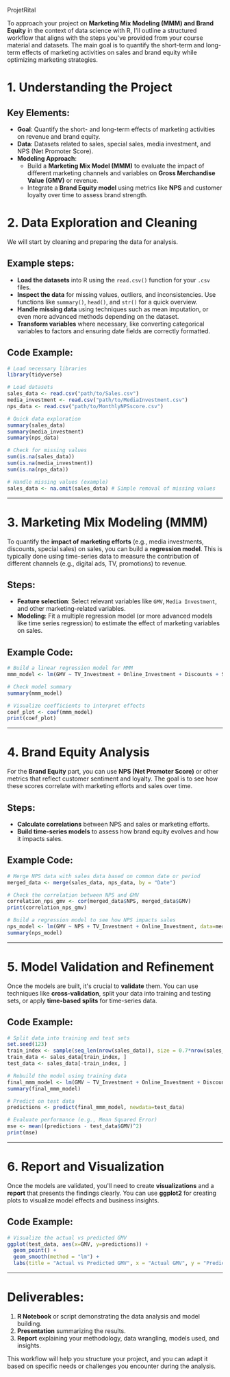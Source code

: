 ProjetRital 

To approach your project on **Marketing Mix Modeling (MMM) and Brand Equity** in the context of data science with R, I'll outline a structured workflow that aligns with the steps you've provided from your course material and datasets. The main goal is to quantify the short-term and long-term effects of marketing activities on sales and brand equity while optimizing marketing strategies.

# 1. Understanding the Project

## Key Elements:
- **Goal**: Quantify the short- and long-term effects of marketing activities on revenue and brand equity.
- **Data**: Datasets related to sales, special sales, media investment, and NPS (Net Promoter Score).
- **Modeling Approach**:
  - Build a **Marketing Mix Model (MMM)** to evaluate the impact of different marketing channels and variables on **Gross Merchandise Value (GMV)** or revenue.
  - Integrate a **Brand Equity model** using metrics like **NPS** and customer loyalty over time to assess brand strength.


# 2. Data Exploration and Cleaning

We will start by cleaning and preparing the data for analysis.

## Example steps:
- **Load the datasets** into R using the `read.csv()` function for your `.csv` files.
- **Inspect the data** for missing values, outliers, and inconsistencies. Use functions like `summary()`, `head()`, and `str()` for a quick overview.
- **Handle missing data** using techniques such as mean imputation, or even more advanced methods depending on the dataset.
- **Transform variables** where necessary, like converting categorical variables to factors and ensuring date fields are correctly formatted.

## Code Example:
```r
# Load necessary libraries
library(tidyverse)

# Load datasets
sales_data <- read.csv("path/to/Sales.csv")
media_investment <- read.csv("path/to/MediaInvestment.csv")
nps_data <- read.csv("path/to/MonthlyNPSscore.csv")

# Quick data exploration
summary(sales_data)
summary(media_investment)
summary(nps_data)

# Check for missing values
sum(is.na(sales_data))
sum(is.na(media_investment))
sum(is.na(nps_data))

# Handle missing values (example)
sales_data <- na.omit(sales_data) # Simple removal of missing values
```

---

# 3. Marketing Mix Modeling (MMM)

To quantify the **impact of marketing efforts** (e.g., media investments, discounts, special sales) on sales, you can build a **regression model**. This is typically done using time-series data to measure the contribution of different channels (e.g., digital ads, TV, promotions) to revenue.

## Steps:
- **Feature selection**: Select relevant variables like `GMV`, `Media Investment`, and other marketing-related variables.
- **Modeling**: Fit a multiple regression model (or more advanced models like time series regression) to estimate the effect of marketing variables on sales.
  
## Example Code:
```r
# Build a linear regression model for MMM
mmm_model <- lm(GMV ~ TV_Investment + Online_Investment + Discounts + SpecialSales, data=sales_data)

# Check model summary
summary(mmm_model)

# Visualize coefficients to interpret effects
coef_plot <- coef(mmm_model)
print(coef_plot)
```

---

# 4. Brand Equity Analysis

For the **Brand Equity** part, you can use **NPS (Net Promoter Score)** or other metrics that reflect customer sentiment and loyalty. The goal is to see how these scores correlate with marketing efforts and sales over time.

## Steps:
- **Calculate correlations** between NPS and sales or marketing efforts.
- **Build time-series models** to assess how brand equity evolves and how it impacts sales.
  
## Example Code:
```r
# Merge NPS data with sales data based on common date or period
merged_data <- merge(sales_data, nps_data, by = "Date")

# Check the correlation between NPS and GMV
correlation_nps_gmv <- cor(merged_data$NPS, merged_data$GMV)
print(correlation_nps_gmv)

# Build a regression model to see how NPS impacts sales
nps_model <- lm(GMV ~ NPS + TV_Investment + Online_Investment, data=merged_data)
summary(nps_model)
```

---

# 5. Model Validation and Refinement

Once the models are built, it's crucial to **validate** them. You can use techniques like **cross-validation**, split your data into training and testing sets, or apply **time-based splits** for time-series data.

## Code Example:
```r
# Split data into training and test sets
set.seed(123)
train_index <- sample(seq_len(nrow(sales_data)), size = 0.7*nrow(sales_data))
train_data <- sales_data[train_index, ]
test_data <- sales_data[-train_index, ]

# Rebuild the model using training data
final_mmm_model <- lm(GMV ~ TV_Investment + Online_Investment + Discounts, data=train_data)
summary(final_mmm_model)

# Predict on test data
predictions <- predict(final_mmm_model, newdata=test_data)

# Evaluate performance (e.g., Mean Squared Error)
mse <- mean((predictions - test_data$GMV)^2)
print(mse)
```

---

# 6. Report and Visualization

Once the models are validated, you'll need to create **visualizations** and a **report** that presents the findings clearly. You can use **ggplot2** for creating plots to visualize model effects and business insights.

## Code Example:
```r
# Visualize the actual vs predicted GMV
ggplot(test_data, aes(x=GMV, y=predictions)) +
  geom_point() +
  geom_smooth(method = "lm") +
  labs(title = "Actual vs Predicted GMV", x = "Actual GMV", y = "Predicted GMV")
```

---

# Deliverables:
1. **R Notebook** or script demonstrating the data analysis and model building.
2. **Presentation** summarizing the results.
3. **Report** explaining your methodology, data wrangling, models used, and insights.

This workflow will help you structure your project, and you can adapt it based on specific needs or challenges you encounter during the analysis.
